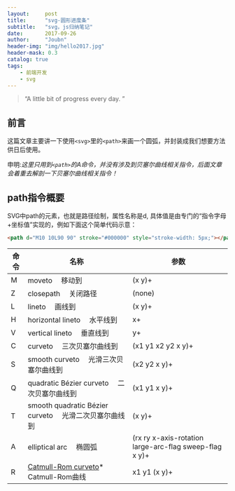 ```yaml
---
layout:     post
title:      "svg-圆形进度条"
subtitle:   "svg，js归纳笔记"
date:       2017-09-26
author:     "Joubn"
header-img: "img/hello2017.jpg"
header-mask: 0.3
catalog: true
tags:
    - 前端开发
    - svg
---
```


> “A little bit of progress every day. ”

## 前言

这篇文章主要讲一下使用`<svg>`里的`<path>`来画一个圆弧，并封装成我们想要方法供日后使用。

申明:*这里只用到`<path>`的A命令，并没有涉及到贝塞尔曲线相关指令，后面文章会着重去解剖一下贝塞尔曲线相关指令！*

## path指令概要

SVG中path的元素，也就是路径绘制，属性名称是d, 具体值是由专门的“指令字母+坐标值”实现的，例如下面这个简单代码示意：

```html
<path d="M10 10L90 90" stroke="#000000" style="stroke-width: 5px;"></path>
```
<table cellspacing="1" cellpadding="0" class="params_table">
    <thead>
        <tr>
            <th>命令</th>
            <th>名称</th>
            <th>参数</th>
        </tr>
    </thead>
    <tbody>
        <tr>
            <td>M</td>
            <td>moveto  移动到</td>
            <td>(x y)+</td>
        </tr>
        <tr>
            <td>Z</td>
            <td>closepath  关闭路径</td>
            <td>(none)</td>
        </tr>
        <tr>
            <td>L</td>
            <td>lineto  画线到</td>
            <td>(x y)+</td>
        </tr>
        <tr>
            <td>H</td>
            <td>horizontal lineto  水平线到</td>
            <td>x+</td>
        </tr>
        <tr>
            <td>V</td>
            <td>vertical lineto  垂直线到</td>
            <td>y+</td>
        </tr>
        <tr>
            <td>C</td>
            <td>curveto  三次贝塞尔曲线到</td>
            <td>(x1 y1 x2 y2 x y)+</td>
        </tr>
        <tr>
            <td>S</td>
            <td>smooth curveto  光滑三次贝塞尔曲线到</td>
            <td>(x2 y2 x y)+</td>
        </tr>
        <tr>
            <td>Q</td>
            <td>quadratic Bézier curveto  二次贝塞尔曲线到</td>
            <td>(x1 y1 x y)+</td>
        </tr>
        <tr>
            <td>T</td>
            <td>smooth quadratic Bézier curveto  光滑二次贝塞尔曲线到</td>
            <td>(x y)+</td>
        </tr>
        <tr>
            <td>A</td>
            <td>elliptical arc  椭圆弧</td>
            <td>(rx ry x-axis-rotation large-arc-flag sweep-flag x y)+</td>
        </tr>
        <tr>
            <td>R</td>
            <td><a href="http://en.wikipedia.org/wiki/Catmull–Rom_spline#Catmull.E2.80.93Rom_spline">Catmull-Rom curveto</a>*  Catmull-Rom曲线</td>
            <td>x1 y1 (x y)+</td>
        </tr>
    </tbody>
</table>


